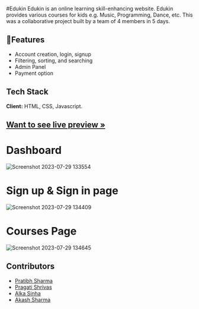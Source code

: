  #Edukin 
 Edukin is an online learning skill-enhancing website. Edukin provides various courses for kids e.g. Music, Programming, Dance, etc. This was a collaborative 
 project built by a team of 4 members in 5 days.




## 🚀Features

- Account creation, login, signup
- Filtering, sorting, and searching
- Admin Panel
- Payment option


## Tech Stack

**Client:** HTML, CSS, Javascript.


## [Want to see live preview »](https://gleaming-rabanadas-c8636b.netlify.app/index.html)

# Dashboard
![Screenshot 2023-07-29 133554](https://github.com/ak8459/mushy-apparatus-2910/assets/87300147/77e37283-c910-4280-adf2-08b00f3efd99)

# Sign up & Sign in page
![Screenshot 2023-07-29 134409](https://github.com/ak8459/mushy-apparatus-2910/assets/87300147/a675257f-3314-4729-a491-e84cf42520e9)

# Courses Page
![Screenshot 2023-07-29 134645](https://github.com/ak8459/mushy-apparatus-2910/assets/87300147/5c101b6d-cc53-4472-8a8a-464026e6fd72)


## Contributors

- [Pratibh Sharma](https://github.com/pratibh98)
- [Pragati Shrivas](https://github.com/PragatiS11)
- [Alka Sinha](https://github.com/AlkaSinha5)
- [Akash Sharma](https://github.com/ak8459)

